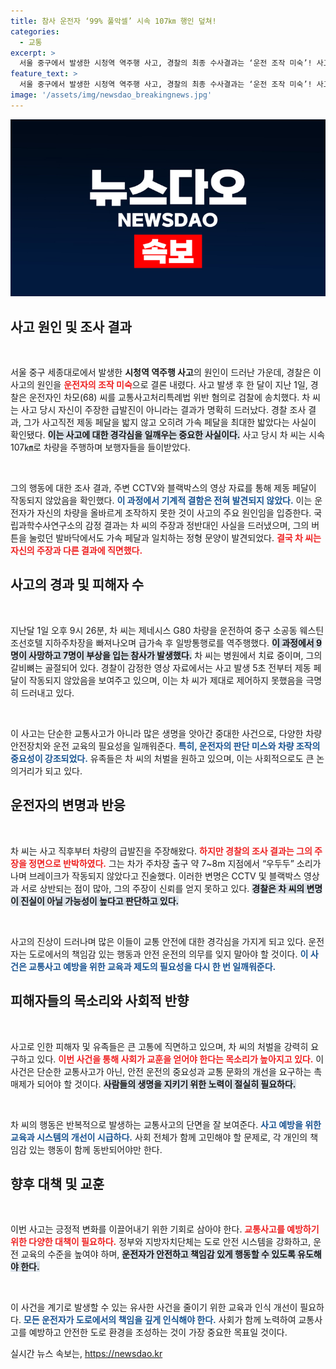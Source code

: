 ```yaml
---
title: 참사 운전자 ‘99% 풀악셀’ 시속 107㎞ 행인 덮쳐!
categories:
  - 교통
excerpt: >
  서울 중구에서 발생한 시청역 역주행 사고, 경찰의 최종 수사결과는 ‘운전 조작 미숙’! 사고 운전자는 급발진을 주장했지만, 실상은 시속 107km로 풀 액셀. 16명의 사상자를 낸 충격의 진실이 드러났습니다.
feature_text: >
  서울 중구에서 발생한 시청역 역주행 사고, 경찰의 최종 수사결과는 ‘운전 조작 미숙’! 사고 운전자는 급발진을 주장했지만, 실상은 시속 107km로 풀 액셀. 16명의 사상자를 낸 충격의 진실이 드러났습니다.
image: '/assets/img/newsdao_breakingnews.jpg'
---
```


<p><img src="/assets/img/newsdao_breakingnews.jpg" alt="firstkoreanews 속보" /></p>

<h2 data-ke-size="size26">사고 원인 및 조사 결과</h2>

<p data-ke-size="size16">&nbsp;</p>

<p>서울 중구 세종대로에서 발생한 <b>시청역 역주행 사고</b>의 원인이 드러난 가운데, 경찰은 이 사고의 원인을 <b><span style="color: #ee2323;">운전자의 조작 미숙</span></b>으로 결론 내렸다. 사고 발생 후 한 달이 지난 1일, 경찰은 운전자인 차모(68) 씨를 교통사고처리특례법 위반 혐의로 검찰에 송치했다. 차 씨는 사고 당시 자신이 주장한 급발진이 아니라는 결과가 명확히 드러났다. 경찰 조사 결과, 그가 사고직전 제동 페달을 밟지 않고 오히려 가속 페달을 최대한 밟았다는 사실이 확인됐다. <b><span style="background-color: #21538527;">이는 사고에 대한 경각심을 일깨우는 중요한 사실이다.</span></b> 사고 당시 차 씨는 시속 107㎞로 차량을 주행하며 보행자들을 들이받았다.</p></p>

<p data-ke-size="size16">&nbsp;</p>

<p>그의 행동에 대한 조사 결과, 주변 CCTV와 블랙박스의 영상 자료를 통해 제동 페달이 작동되지 않았음을 확인했다. <b><span style="color: #1a5490;">이 과정에서 기계적 결함은 전혀 발견되지 않았다.</span></b> 이는 운전자가 자신의 차량을 올바르게 조작하지 못한 것이 사고의 주요 원인임을 입증한다. 국립과학수사연구소의 감정 결과는 차 씨의 주장과 정반대인 사실을 드러냈으며, 그의 버튼을 눌렀던 발바닥에서도 가속 페달과 일치하는 정형 문양이 발견되었다. <b><span style="color: #ee2323;">결국 차 씨는 자신의 주장과 다른 결과에 직면했다.</span></b></p>

<h2 data-ke-size="size26">사고의 경과 및 피해자 수</h2>

<p data-ke-size="size16">&nbsp;</p>

<p>지난달 1일 오후 9시 26분, 차 씨는 제네시스 G80 차량을 운전하여 중구 소공동 웨스틴조선호텔 지하주차장을 빠져나오며 급가속 후 일방통행로를 역주행했다. <b><span style="background-color: #21538527;">이 과정에서 9명이 사망하고 7명이 부상을 입는 참사가 발생했다.</span></b> 차 씨는 병원에서 치료 중이며, 그의 갈비뼈는 골절되어 있다. 경찰이 감정한 영상 자료에서는 사고 발생 5초 전부터 제동 페달이 작동되지 않았음을 보여주고 있으며, 이는 차 씨가 제대로 제어하지 못했음을 극명히 드러내고 있다.</p></p>

<p data-ke-size="size16">&nbsp;</p>

<p>이 사고는 단순한 교통사고가 아니라 많은 생명을 앗아간 중대한 사건으로, 다양한 차량 안전장치와 운전 교육의 필요성을 일깨워준다. <b><span style="color: #1a5490;">특히, 운전자의 판단 미스와 차량 조작의 중요성이 강조되었다.</span></b> 유족들은 차 씨의 처벌을 원하고 있으며, 이는 사회적으로도 큰 논의거리가 되고 있다.</p>

<h2 data-ke-size="size26">운전자의 변명과 반응</h2>

<p data-ke-size="size16">&nbsp;</p>

<p>차 씨는 사고 직후부터 차량의 급발진을 주장해왔다. <b><span style="color: #ee2323;">하지만 경찰의 조사 결과는 그의 주장을 정면으로 반박하였다.</span></b> 그는 차가 주차장 출구 약 7~8m 지점에서 “우두두” 소리가 나며 브레이크가 작동되지 않았다고 진술했다. 이러한 변명은 CCTV 및 블랙박스 영상과 서로 상반되는 점이 많아, 그의 주장이 신뢰를 얻지 못하고 있다. <b><span style="background-color: #21538527;">경찰은 차 씨의 변명이 진실이 아닐 가능성이 높다고 판단하고 있다.</span></b></p></p>

<p data-ke-size="size16">&nbsp;</p>

<p>사고의 진상이 드러나며 많은 이들이 교통 안전에 대한 경각심을 가지게 되고 있다. 운전자는 도로에서의 책임감 있는 행동과 안전 운전의 의무를 잊지 말아야 할 것이다. <b><span style="color: #1a5490;">이 사건은 교통사고 예방을 위한 교육과 제도의 필요성을 다시 한 번 일깨워준다.</span></b></p>

<h2 data-ke-size="size26">피해자들의 목소리와 사회적 반향</h2>

<p data-ke-size="size16">&nbsp;</p>

<p>사고로 인한 피해자 및 유족들은 큰 고통에 직면하고 있으며, 차 씨의 처벌을 강력히 요구하고 있다. <b><span style="color: #ee2323;">이번 사건을 통해 사회가 교훈을 얻어야 한다는 목소리가 높아지고 있다.</span></b> 이 사건은 단순한 교통사고가 아닌, 안전 운전의 중요성과 교통 문화의 개선을 요구하는 촉매제가 되어야 할 것이다. <b><span style="background-color: #21538527;">사람들의 생명을 지키기 위한 노력이 절실히 필요하다.</span></b></p></p>

<p data-ke-size="size16">&nbsp;</p>

<p>차 씨의 행동은 반복적으로 발생하는 교통사고의 단면을 잘 보여준다. <b><span style="color: #1a5490;">사고 예방을 위한 교육과 시스템의 개선이 시급하다.</span></b> 사회 전체가 함께 고민해야 할 문제로, 각 개인의 책임감 있는 행동이 함께 동반되어야만 한다.</p>

<h2 data-ke-size="size26">향후 대책 및 교훈</h2>

<p data-ke-size="size16">&nbsp;</p>

<p>이번 사고는 긍정적 변화를 이끌어내기 위한 기회로 삼아야 한다. <b><span style="color: #ee2323;">교통사고를 예방하기 위한 다양한 대책이 필요하다.</span></b> 정부와 지방자치단체는 도로 안전 시스템을 강화하고, 운전 교육의 수준을 높여야 하며, <b><span style="background-color: #21538527;">운전자가 안전하고 책임감 있게 행동할 수 있도록 유도해야 한다.</span></b></p></p>

<p data-ke-size="size16">&nbsp;</p>

<p>이 사건을 계기로 발생할 수 있는 유사한 사건을 줄이기 위한 교육과 인식 개선이 필요하다. <b><span style="color: #1a5490;">모든 운전자가 도로에서의 책임을 깊게 인식해야 한다.</span></b> 사회가 함께 노력하여 교통사고를 예방하고 안전한 도로 환경을 조성하는 것이 가장 중요한 목표일 것이다.</p>
실시간 뉴스 속보는, <a href="https://newsdao.kr" rel="dofollow">https://newsdao.kr</a>


